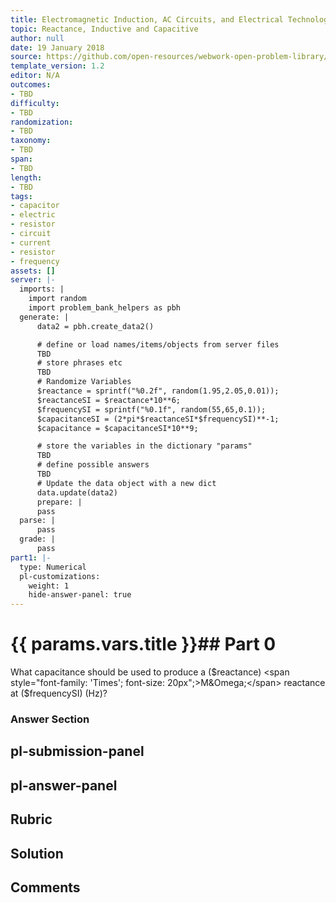 ```yaml
---
title: Electromagnetic Induction, AC Circuits, and Electrical Technologies
topic: Reactance, Inductive and Capacitive
author: null
date: 19 January 2018
source: https://github.com/open-resources/webwork-open-problem-library/tree/master/Contrib/BrockPhysics/College_Physics_Urone/23.Electromagnetic_Induction_AC_Circuits_and_Electrical_Technologies/23-11.Reactance_Inductive_and_Capacitive/NU_U17_23_11_003.pg
template_version: 1.2
editor: N/A
outcomes:
- TBD
difficulty:
- TBD
randomization:
- TBD
taxonomy:
- TBD
span:
- TBD
length:
- TBD
tags:
- capacitor
- electric
- resistor
- circuit
- current
- resistor
- frequency
assets: []
server: |-
  imports: |
    import random
    import problem_bank_helpers as pbh
  generate: |
      data2 = pbh.create_data2()

      # define or load names/items/objects from server files
      TBD
      # store phrases etc
      TBD
      # Randomize Variables
      $reactance = sprintf("%0.2f", random(1.95,2.05,0.01));
      $reactanceSI = $reactance*10**6;
      $frequencySI = sprintf("%0.1f", random(55,65,0.1));
      $capacitanceSI = (2*pi*$reactanceSI*$frequencySI)**-1;
      $capacitance = $capacitanceSI*10**9;

      # store the variables in the dictionary "params"
      TBD
      # define possible answers
      TBD
      # Update the data object with a new dict
      data.update(data2)
      prepare: |
      pass
  parse: |
      pass
  grade: |
      pass
part1: |-
  type: Numerical
  pl-customizations:
    weight: 1
    hide-answer-panel: true
---
```


# {{ params.vars.title }}## Part 0 
What capacitance should be used to produce a ($reactance) <span style="font-family: 'Times'; font-size: 20px";>M&Omega;</span> reactance at ($frequencySI) (Hz)? 


### Answer Section 


## pl-submission-panel 


## pl-answer-panel 


## Rubric 


## Solution 


## Comments 


